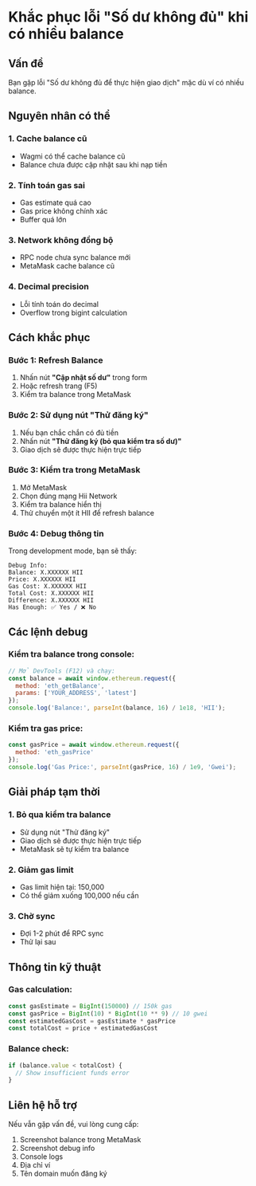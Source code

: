 # Khắc phục lỗi "Số dư không đủ" khi có nhiều balance

## Vấn đề
Bạn gặp lỗi "Số dư không đủ để thực hiện giao dịch" mặc dù ví có nhiều balance.

## Nguyên nhân có thể

### 1. **Cache balance cũ**
- Wagmi có thể cache balance cũ
- Balance chưa được cập nhật sau khi nạp tiền

### 2. **Tính toán gas sai**
- Gas estimate quá cao
- Gas price không chính xác
- Buffer quá lớn

### 3. **Network không đồng bộ**
- RPC node chưa sync balance mới
- MetaMask cache balance cũ

### 4. **Decimal precision**
- Lỗi tính toán do decimal
- Overflow trong bigint calculation

## Cách khắc phục

### Bước 1: Refresh Balance
1. Nhấn nút **"Cập nhật số dư"** trong form
2. Hoặc refresh trang (F5)
3. Kiểm tra balance trong MetaMask

### Bước 2: Sử dụng nút "Thử đăng ký"
1. Nếu bạn chắc chắn có đủ tiền
2. Nhấn nút **"Thử đăng ký (bỏ qua kiểm tra số dư)"**
3. Giao dịch sẽ được thực hiện trực tiếp

### Bước 3: Kiểm tra trong MetaMask
1. Mở MetaMask
2. Chọn đúng mạng Hii Network
3. Kiểm tra balance hiển thị
4. Thử chuyển một ít HII để refresh balance

### Bước 4: Debug thông tin
Trong development mode, bạn sẽ thấy:
```
Debug Info:
Balance: X.XXXXXX HII
Price: X.XXXXXX HII  
Gas Cost: X.XXXXXX HII
Total Cost: X.XXXXXX HII
Difference: X.XXXXXX HII
Has Enough: ✅ Yes / ❌ No
```

## Các lệnh debug

### Kiểm tra balance trong console:
```javascript
// Mở DevTools (F12) và chạy:
const balance = await window.ethereum.request({
  method: 'eth_getBalance',
  params: ['YOUR_ADDRESS', 'latest']
});
console.log('Balance:', parseInt(balance, 16) / 1e18, 'HII');
```

### Kiểm tra gas price:
```javascript
const gasPrice = await window.ethereum.request({
  method: 'eth_gasPrice'
});
console.log('Gas Price:', parseInt(gasPrice, 16) / 1e9, 'Gwei');
```

## Giải pháp tạm thời

### 1. **Bỏ qua kiểm tra balance**
- Sử dụng nút "Thử đăng ký"
- Giao dịch sẽ được thực hiện trực tiếp
- MetaMask sẽ tự kiểm tra balance

### 2. **Giảm gas limit**
- Gas limit hiện tại: 150,000
- Có thể giảm xuống 100,000 nếu cần

### 3. **Chờ sync**
- Đợi 1-2 phút để RPC sync
- Thử lại sau

## Thông tin kỹ thuật

### Gas calculation:
```javascript
const gasEstimate = BigInt(150000) // 150k gas
const gasPrice = BigInt(10) * BigInt(10 ** 9) // 10 gwei
const estimatedGasCost = gasEstimate * gasPrice
const totalCost = price + estimatedGasCost
```

### Balance check:
```javascript
if (balance.value < totalCost) {
  // Show insufficient funds error
}
```

## Liên hệ hỗ trợ

Nếu vẫn gặp vấn đề, vui lòng cung cấp:
1. Screenshot balance trong MetaMask
2. Screenshot debug info
3. Console logs
4. Địa chỉ ví
5. Tên domain muốn đăng ký

